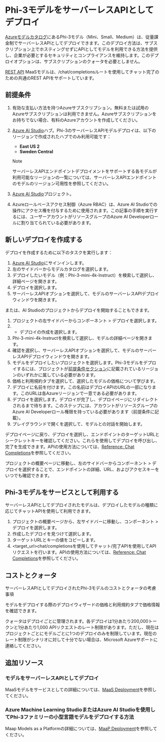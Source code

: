 # Phi-3モデルをサーバーレスAPIとしてデプロイ

[Azureモデルカタログ](https://learn.microsoft.com/azure/machine-learning/concept-model-catalog?WT.mc_id=aiml-137032-kinfeylo)にあるPhi-3モデル（Mini、Small、Medium）は、従量課金制でサーバーレスAPIとしてデプロイできます。このデプロイ方法は、サブスクリプション上でホスティングせずにAPIとしてモデルを利用できる方法を提供し、企業が必要とするセキュリティとコンプライアンスを維持します。このデプロイオプションは、サブスクリプションのクォータを必要としません。

[REST API](https://learn.microsoft.com/azure/ai-studio/reference/reference-model-inference-chat-completions?WT.mc_id=aiml-137032-kinfeylo) MaaSモデルは、/chat/completionsルートを使用してチャット完了のための共通のREST APIをサポートしています。

## 前提条件

1. 有効な支払い方法を持つAzureサブスクリプション。無料または試用のAzureサブスクリプションは利用できません。Azureサブスクリプションをお持ちでない場合、有料のAzureアカウントを作成してください。
1. [Azure AI Studio](https://ai.azure.com/?WT.mc_id=aiml-137032-kinfeylo)ハブ。Phi-3のサーバーレスAPIモデルデプロイは、以下のリージョンで作成されたハブでのみ利用可能です：
    - **East US 2**
    - **Sweden Central**

    > [!NOTE]
    > サーバーレスAPIエンドポイントデプロイメントをサポートする各モデルが利用可能なリージョンの一覧については、サーバーレスAPIエンドポイントのモデルのリージョン可用性を参照してください。

1. [Azure AI Studio](https://ai.azure.com/?WT.mc_id=aiml-137032-kinfeylo)プロジェクト。
1. Azureロールベースアクセス制御（Azure RBAC）は、Azure AI Studioでの操作にアクセス権を付与するために使用されます。この記事の手順を実行するには、ユーザーアカウントがリソースグループのAzure AI Developerロールに割り当てられている必要があります。

## 新しいデプロイを作成する

デプロイを作成するために以下のタスクを実行します：

1. [Azure AI Studio](https://ai.azure.com/?WT.mc_id=aiml-137032-kinfeylo)にサインインします。
1. 左のサイドバーからモデルカタログを選択します。
1. デプロイしたいモデル（例：Phi-3-mini-4k-Instruct）を検索して選択し、詳細ページを開きます。
1. デプロイを選択します。
1. サーバーレスAPIオプションを選択して、モデルのサーバーレスAPIデプロイウィンドウを開きます。

または、AI Studioのプロジェクトからデプロイを開始することもできます。

1. プロジェクトの左サイドバーからコンポーネント > デプロイを選択します。
1. + デプロイの作成を選択します。
1. Phi-3-mini-4k-Instructを検索して選択し、モデルの詳細ページを開きます。
1. 確認を選択し、サーバーレスAPIオプションを選択して、モデルのサーバーレスAPIデプロイウィンドウを開きます。
1. モデルをデプロイしたいプロジェクトを選択します。Phi-3モデルをデプロイするには、プロジェクトが[前提条件セクション](https://learn.microsoft.com/azure/ai-studio/how-to/deploy-models-phi-3?WT.mc_id=aiml-137032-kinfeylo)に記載されているリージョンのいずれかに属している必要があります。
1. 価格と利用規約タブを選択して、選択したモデルの価格について学びます。
1. デプロイに名前を付けます。この名前はデプロイAPIのURLの一部になります。このURLは各Azureリージョンで一意である必要があります。
1. デプロイを選択します。デプロイが完了し、デプロイページにリダイレクトされるまで待ちます。このステップには、アカウントがリソースグループのAzure AI Developerロール権限を持っている必要があります（前提条件に記載）。
1. プレイグラウンドで開くを選択して、モデルとの対話を開始します。

デプロイページに戻り、デプロイを選択し、エンドポイントのターゲットURLとシークレットキーを確認してください。これらを使用してデプロイを呼び出し、完了を生成できます。APIの使用方法については、[Reference: Chat Completions](https://learn.microsoft.com/azure/ai-studio/reference/reference-model-inference-chat-completions?WT.mc_id=aiml-137032-kinfeylo)を参照してください。

プロジェクトの概要ページに移動し、左のサイドバーからコンポーネント > デプロイを選択することで、エンドポイントの詳細、URL、およびアクセスキーをいつでも確認できます。

## Phi-3モデルをサービスとして利用する

サーバーレスAPIとしてデプロイされたモデルは、デプロイしたモデルの種類に応じてチャットAPIを使用して利用できます。

1. プロジェクトの概要ページから、左サイドバーに移動し、コンポーネント > デプロイを選択します。
2. 作成したデプロイを見つけて選択します。
3. ターゲットURLとキーの値をコピーします。
4. <target_url>chat/completionsを使用してチャット/完了APIを使用してAPIリクエストを行います。APIの使用方法については、[Reference: Chat Completions](https://learn.microsoft.com/azure/ai-studio/reference/reference-model-inference-chat-completions?WT.mc_id=aiml-137032-kinfeylo)を参照してください。

## コストとクォータ

サーバーレスAPIとしてデプロイされたPhi-3モデルのコストとクォータの考慮事項

モデルをデプロイする際のデプロイウィザードの価格と利用規約タブで価格情報を確認できます。

クォータはデプロイごとに管理されます。各デプロイは1分あたり200,000トークンと1分あたり1,000 APIリクエストのレート制限があります。ただし、現在はプロジェクトごとにモデルごとに1つのデプロイのみを制限しています。現在のレート制限がシナリオに対して十分でない場合は、Microsoft Azureサポートに連絡してください。

## 追加リソース

### モデルをサーバーレスAPIとしてデプロイ

MaaSモデルをサービスとしての詳細については、[MaaS Deployment](https://learn.microsoft.com//azure/ai-studio/how-to/deploy-models-serverless?tabs=azure-ai-studio?WT.mc_id=aiml-137032-kinfeylo)を参照してください。

### Azure Machine Learning StudioまたはAzure AI Studioを使用してPhi-3ファミリーの小型言語モデルをデプロイする方法

Maap Models as a Platformの詳細については、[MaaP Deployment](https://learn.microsoft.com/azure/machine-learning/how-to-deploy-models-phi-3?view=azureml-api-2&tabs=phi-3-mini)を参照してください。

